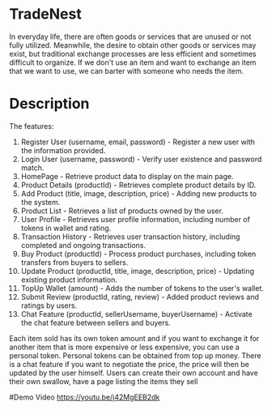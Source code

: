 # TradeNest
 
In everyday life, there are often goods or services that are unused or not fully utilized. Meanwhile, the desire to obtain other goods or services may exist, but traditional exchange processes are less efficient and sometimes difficult to organize. If we don't use an item and want to exchange an item that we want to use, we can barter with someone who needs the item.

# Description
The features:
1. Register User (username, email, password) - Register a new user with the information provided.  
2. Login User (username, password) - Verify user existence and password match.  
3. HomePage - Retrieve product data to display on the main page.   
4. Product Details (productId) - Retrieves complete product details by ID.
5. Add Product (title, image, description, price) - Adding new products to the system.   
6. Product List - Retrieves a list of products owned by the user.
7. User Profile - Retrieves user profile information, including number of tokens in wallet and rating.
8. Transaction History - Retrieves user transaction history, including completed and ongoing transactions.
9. Buy Product (productId) - Process product purchases, including token transfers from buyers to sellers.  
10. Update Product (productId, title, image, description, price) - Updating existing product information.  
11. TopUp Wallet (amount) - Adds the number of tokens to the user's wallet.   
12. Submit Review (productId, rating, review) - Added product reviews and ratings by users.     
13. Chat Feature (productId, sellerUsername, buyerUsername) - Activate the chat feature between sellers and buyers.

Each item sold has its own token amount and if you want to exchange it for another item that is more expensive or less expensive, you can use a personal token. Personal tokens can be obtained from top up money. There is a chat feature if you want to negotiate the price, the price will then be updated by the user himself.
Users can create their own account and have their own swallow, have a page listing the items they sell

#Demo Video
https://youtu.be/j42MgEEB2dk


